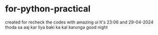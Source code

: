 # for-python-practical
created for recheck the codes with amazing ui
It's 23:06 and 29-04-2024 thoda sa aaj kar liya baki ka kal karunga good night

